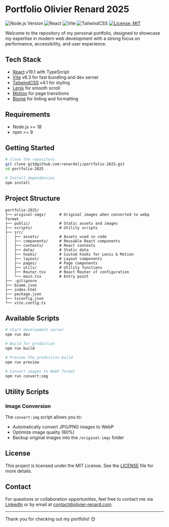 # Portfolio Olivier Renard 2025 
![Node.js Version](https://img.shields.io/badge/Node.js-18+-brightgreen.svg)
![React](https://img.shields.io/badge/React-19.1-blue?logo=react)
![Vite](https://img.shields.io/badge/Vite-6.3-9466ff?logo=vite)
![TailwindCSS](https://img.shields.io/badge/TailwindCSS-4.1-38bdf8?logo=tailwindcss)
[![License: MIT](https://img.shields.io/badge/License-MIT-yellow.svg)](LICENSE)

Welcome to the repository of my personal portfolio, designed to showcase my expertise in modern web development with a strong focus on performance, accessibility, and user experience.

## Tech Stack

* [React](https://react.dev/) v19.1 with TypeScript
* [Vite](https://vitejs.dev/) v6.3 for fast bundling and dev server
* [TailwindCSS](https://tailwindcss.com/) v4.1 for styling
* [Lenis](https://github.com/studio-freight/lenis) for smooth scroll
* [Motion](https://motion.dev/) for page transitions
* [Biome](https://biomejs.dev/) for linting and formatting

## Requirements

* Node.js >= 18
* npm >= 9

## Getting Started

```bash
# Clone the repository
git clone git@github.com:renardoli/portfolio-2025.git
cd portfolio-2025

# Install dependencies
npm install
```

## Project Structure

```
portfolio-2025/
├── original-imgs/      # Original images when converted to webp format
├── public/             # Static assets and images
├── scripts/            # Utility scripts
├── src/
│   ├── assets/         # Assets used in code
│   ├── components/     # Reusable React components
│   ├── contexts/       # React contexts
│   ├── data/           # Static data
│   ├── hooks/          # Custom hooks for Lenis & Motion
│   ├── layout/         # Layout components
│   ├── pages/          # Page components
│   ├── utils/          # Utility functions
│   ├── Router.tsx      # React Router v7 configuration
│   └── main.tsx        # Entry point
├── .gitignore
├── biome.json
├── index.html
├── package.json
├── tsconfig.json
└── vite.config.ts
```

## Available Scripts

```bash
# Start development server
npm run dev

# Build for production
npm run build

# Preview the production build
npm run preview

# Convert images to WebP format
npm run convert:img
```

## Utility Scripts

### Image Conversion

The `convert:img` script allows you to:

* Automatically convert JPG/PNG images to WebP
* Optimize image quality (80%)
* Backup original images into the `/original-imgs` folder

## License

This project is licensed under the MIT License. See the [LICENSE](LICENSE) file for more details.

## Contact

For questions or collaboration opportunities, feel free to contact me via [LinkedIn](https://www.linkedin.com/in/renardoli/) or by email at [contact@olivier-renard.com](mailto:contact@olivier-renard.com).

---

Thank you for checking out my portfolio! 😊
